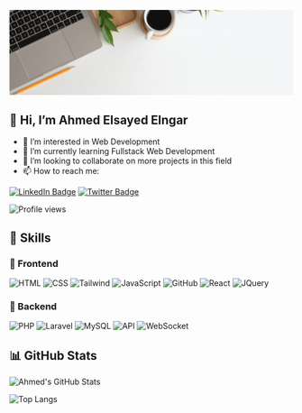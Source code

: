 [![Ahmed's GitHub Banner](https://raw.githubusercontent.com/if12is/if12is/main/White%20Brown%20Minimalist%20Simple%20Blog%20Styled%20LinkedIn%20Cover.gif)](https://if12is.github.io/portofolioo/home.html)

## 👋 Hi, I’m Ahmed Elsayed Elngar

- 👀 I’m interested in Web Development
- 🌱 I’m currently learning Fullstack Web Development
- 💞️ I’m looking to collaborate on more projects in this field
- 📫 How to reach me:

[![LinkedIn Badge](https://img.shields.io/badge/LinkedIn-Profile-informational?style=flat&logo=linkedin&logoColor=white&color=0D76A8)](https://www.linkedin.com/in/ahmed-elsayed-elngar-933bb01b5/)
[![Twitter Badge](https://img.shields.io/badge/Twitter-Profile-informational?style=flat&logo=twitter&logoColor=white&color=1CA2F1)](https://twitter.com/ENG_MiDO1999)

![Profile views](https://komarev.com/ghpvc/?username=if12is&label=Profile%20views&color=0e75b6&style=flat)  

## 💼 Skills

### 🌱 Frontend

![HTML](https://img.shields.io/badge/Code-html-informational?style=social&logo=html5&logoColor=dark&color=4AB197)
![CSS](https://img.shields.io/badge/Style-css-informational?style=social&logo=css3&logoColor=dark&color=4AB197)
![Tailwind](https://img.shields.io/badge/Style-Tailwind-informational?style=social&logo=tailwindcss&logoColor=dark&color=4AB197)
![JavaScript](https://img.shields.io/badge/Code-javascript-informational?style=social&logo=javascript&logoColor=dark&color=4AB197)
![GitHub](https://img.shields.io/badge/Tools-GitHub-informational?style=social&logo=github&logoColor=dark&color=4AB197)
![React](https://img.shields.io/badge/Code-React-informational?style=social&logo=react&logoColor=dark&color=4AB197)
![JQuery](https://img.shields.io/badge/Code-JQuery-informational?style=social&logo=jquery&logoColor=dark&color=4AB197)

### 🌱 Backend

![PHP](https://img.shields.io/badge/php-%23777BB4.svg?style=for-the-badge&logo=php&logoColor=white)
![Laravel](https://img.shields.io/badge/laravel-%23FF2D20.svg?style=for-the-badge&logo=laravel&logoColor=white)
![MySQL](https://img.shields.io/badge/mysql-%2300f.svg?style=for-the-badge&logo=mysql&logoColor=white)
![API](https://img.shields.io/badge/API-Development-%2300f.svg?style=for-the-badge&logo=api&logoColor=white)
![WebSocket](https://img.shields.io/badge/WebSocket-RealTime-%2300f.svg?style=for-the-badge&logo=websocket&logoColor=white)

## 📊 GitHub Stats

![Ahmed's GitHub Stats](https://github-readme-stats.vercel.app/api?username=if12is&show_icons=true&theme=radical)

![Top Langs](https://github-readme-stats.vercel.app/api/top-langs/?username=if12is&layout=compact&theme=radical)
